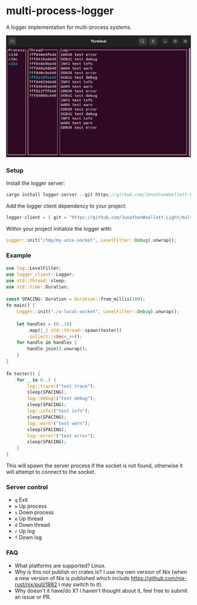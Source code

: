 # multi-process-logger

A logger implementation for multi-process systems.

![server terminal example](server.png)

### Setup

Install the logger server:

```rust
cargo install logger-server --git https://github.com/JonathanWoollett-Light/multi-process-logger.git
```

Add the logger client dependency to your project:

```rust
logger-client = { git = "https://github.com/JonathanWoollett-Light/multi-process-logger.git", rev="68ca6561d9c8e7dbd78c54b69ec19c11d11c33fc" }
```

Within your project initialize the logger with:

```rust
Logger::init("/tmp/my-unix-socket", LevelFilter::Debug).unwrap();
```

### Example

```rust
use log::LevelFilter;
use logger_client::Logger;
use std::thread::sleep;
use std::time::Duration;

const SPACING: Duration = Duration::from_millis(100);
fn main() {
    Logger::init("./a-local-socket", LevelFilter::Debug).unwrap();

    let handles = (0..10)
        .map(|_| std::thread::spawn(tester))
        .collect::<Vec<_>>();
    for handle in handles {
        handle.join().unwrap();
    }
}

fn tester() {
    for _ in 0..5 {
        log::trace!("test trace");
        sleep(SPACING);
        log::debug!("test debug");
        sleep(SPACING);
        log::info!("test info");
        sleep(SPACING);
        log::warn!("test warn");
        sleep(SPACING);
        log::error!("test error");
        sleep(SPACING);
    }
}
```

This will spawn the server process if the socket is not found, otherwise it will attempt to connect to the socket.

### Server control

- `q` Exit
- `w` Up process
- `s` Down process
- `e` Up thread
- `d` Down thread
- `r` Up log
- `f` Down log

### FAQ

- What platforms are supported? Linux.
- Why is this not publish on crates.io? I use my own version of Nix (when a new version of Nix is published which includs https://github.com/nix-rust/nix/pull/1882 I may switch to it).
- Why doesn't it have/do X?  I haven't thought about it, feel free to submit an issue or PR.
